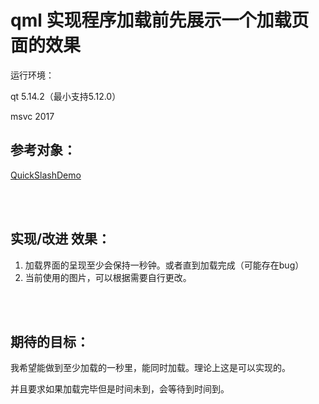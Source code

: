 # qml 实现程序加载前先展示一个加载页面的效果

运行环境：

qt 5.14.2（最小支持5.12.0）

msvc 2017

## 参考对象：

[QuickSlashDemo](https://github.com/cjmdaixi/QuickSplashDemo)

</br>
</br>

## 实现/改进 效果：

1. 加载界面的呈现至少会保持一秒钟。或者直到加载完成（可能存在bug）
2. 当前使用的图片，可以根据需要自行更改。



</br>
</br>

## 期待的目标：

我希望能做到至少加载的一秒里，能同时加载。理论上这是可以实现的。

并且要求如果加载完毕但是时间未到，会等待到时间到。
